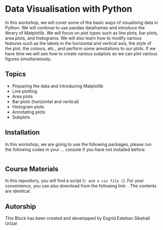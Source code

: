 # Data Visualisation with Python

In this workshop, we will cover some of the basic ways of visualising data in Python. We will continue to use pandas dataframes and introduce the library of Matplotlib. We will focus on plot types such as line plots, bar plots, area plots, and histograms. We will also learn how to modify various features such as the labels in the horizontal and vertical axis, the style of the plot, the colours, etc., and perform some annotations to our plots. If we have time we will see how to create various subplots so we can plot various figures simultaneously.

## Topics
* Preparing the data and introducing Matplotlib
* Line plotting
* Area plots
* Bar plots (horizontal and vertical)
* Histogram plots
* Annotating plots
* Subplots


## Installation
In this workshop, we are going to use the following packages, please run the following codes in your ... console if you have not installed before:

```
```

## Course Materials
In this repository, you will find a  script (``) and a csv file (``). For your convenience, you can also download from the following link: . The contents are identical.


## Autorship
This Block has been created and developped by Esgrid Esteban Sikahall Urízar 
